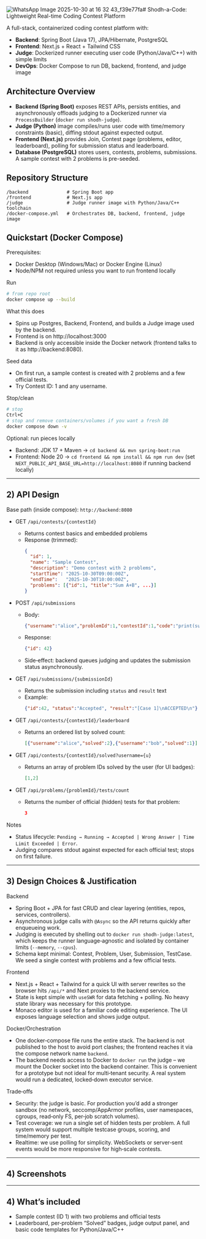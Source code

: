 ![WhatsApp Image 2025-10-30 at 16 32 43_f39e77fa](https://github.com/user-attachments/assets/f9e3c881-1828-41b6-85f4-f97011758357)# Shodh-a-Code: Lightweight Real-time Coding Contest Platform

A full-stack, containerized coding contest platform with:
- **Backend**: Spring Boot (Java 17), JPA/Hibernate, PostgreSQL
- **Frontend**: Next.js + React + Tailwind CSS
- **Judge**: Dockerized runner executing user code (Python/Java/C++) with simple limits
- **DevOps**: Docker Compose to run DB, backend, frontend, and judge image

## Architecture Overview
- **Backend (Spring Boot)** exposes REST APIs, persists entities, and asynchronously offloads judging to a Dockerized runner via `ProcessBuilder` (`docker run shodh-judge`).
- **Judge (Python)** image compiles/runs user code with time/memory constraints (basic), diffing stdout against expected output.
- **Frontend (Next.js)** provides Join, Contest page (problems, editor, leaderboard), polling for submission status and leaderboard.
- **Database (PostgreSQL)** stores users, contests, problems, submissions. A sample contest with 2 problems is pre-seeded.

## Repository Structure
```
/backend              # Spring Boot app
/frontend             # Next.js app
/judge                # Judge runner image with Python/Java/C++ toolchain
/docker-compose.yml   # Orchestrates DB, backend, frontend, judge image
```

## Quickstart (Docker Compose)
Prerequisites:
- Docker Desktop (Windows/Mac) or Docker Engine (Linux)
- Node/NPM not required unless you want to run frontend locally

Run
```bash
# from repo root
docker compose up --build
```
What this does
- Spins up Postgres, Backend, Frontend, and builds a Judge image used by the backend.
- Frontend is on http://localhost:3000
- Backend is only accessible inside the Docker network (frontend talks to it as http://backend:8080).

Seed data
- On first run, a sample contest is created with 2 problems and a few official tests.
- Try Contest ID: 1 and any username.

Stop/clean
```bash
# stop
Ctrl+C
# stop and remove containers/volumes if you want a fresh DB
docker compose down -v
```

Optional: run pieces locally
- Backend: JDK 17 + Maven → `cd backend && mvn spring-boot:run`
- Frontend: Node 20 → `cd frontend && npm install && npm run dev` (set `NEXT_PUBLIC_API_BASE_URL=http://localhost:8080` if running backend locally)

---

## 2) API Design 
Base path (inside compose): `http://backend:8080`

- GET `/api/contests/{contestId}`
  - Returns contest basics and embedded problems
  - Response (trimmed):
    ```json
    {
      "id": 1,
      "name": "Sample Contest",
      "description": "Demo contest with 2 problems",
      "startTime": "2025-10-30T09:00:00Z",
      "endTime":   "2025-10-30T10:00:00Z",
      "problems": [{"id":1, "title":"Sum A+B", ...}]
    }
    ```

- POST `/api/submissions`
  - Body:
    ```json
    {"username":"alice","problemId":1,"contestId":1,"code":"print(sum(map(int,input().split())))","language":"python"}
    ```
  - Response:
    ```json
    {"id": 42}
    ```
  - Side‑effect: backend queues judging and updates the submission status asynchronously.

- GET `/api/submissions/{submissionId}`
  - Returns the submission including `status` and `result` text
  - Example:
    ```json
    {"id":42, "status":"Accepted", "result":"[Case 1]\nACCEPTED\n"}
    ```

- GET `/api/contests/{contestId}/leaderboard`
  - Returns an ordered list by solved count:
    ```json
    [{"username":"alice","solved":2},{"username":"bob","solved":1}]
    ```

- GET `/api/contests/{contestId}/solved?username={u}`
  - Returns an array of problem IDs solved by the user (for UI badges):
    ```json
    [1,2]
    ```

- GET `/api/problems/{problemId}/tests/count`
  - Returns the number of official (hidden) tests for that problem:
    ```json
    3
    ```

Notes
- Status lifecycle: `Pending → Running → Accepted | Wrong Answer | Time Limit Exceeded | Error`.
- Judging compares stdout against expected for each official test; stops on first failure.

---

## 3) Design Choices & Justification 

Backend
- Spring Boot + JPA for fast CRUD and clear layering (entities, repos, services, controllers).
- Asynchronous judge calls with `@Async` so the API returns quickly after enqueueing work.
- Judging is executed by shelling out to `docker run shodh-judge:latest`, which keeps the runner language‑agnostic and isolated by container limits (`--memory`, `--cpus`).
- Schema kept minimal: Contest, Problem, User, Submission, TestCase. We seed a single contest with problems and a few official tests.

Frontend
- Next.js + React + Tailwind for a quick UI with server rewrites so the browser hits `/api/*` and Next proxies to the backend service.
- State is kept simple with `useSWR` for data fetching + polling. No heavy state library was necessary for this prototype.
- Monaco editor is used for a familiar code editing experience. The UI exposes language selection and shows judge output.

Docker/Orchestration
- One docker‑compose file runs the entire stack. The backend is not published to the host to avoid port clashes; the frontend reaches it via the compose network name `backend`.
- The backend needs access to Docker to `docker run` the judge – we mount the Docker socket into the backend container. This is convenient for a prototype but not ideal for multi‑tenant security. A real system would run a dedicated, locked‑down executor service.

Trade‑offs
- Security: the judge is basic. For production you’d add a stronger sandbox (no network, seccomp/AppArmor profiles, user namespaces, cgroups, read‑only FS, per‑job scratch volumes).
- Test coverage: we run a single set of hidden tests per problem. A full system would support multiple testcase groups, scoring, and time/memory per test.
- Realtime: we use polling for simplicity. WebSockets or server‑sent events would be more responsive for high‑scale contests.

---

## 4) Screenshots



---
## 4) What’s included
- Sample contest (ID 1) with two problems and official tests
- Leaderboard, per‑problem “Solved” badges, judge output panel, and basic code templates for Python/Java/C++



